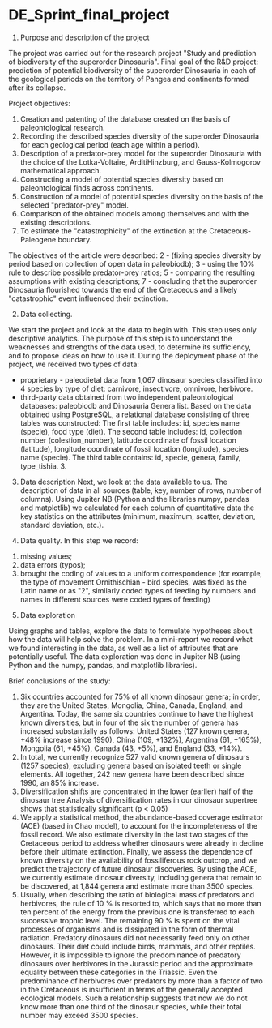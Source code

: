 # DE_Sprint_final_project

1.	Purpose and description of the project

The project was carried out for the research project "Study and prediction of biodiversity of the superorder Dinosauria".
Final goal of the R&D project: prediction of potential biodiversity of the superorder Dinosauria in each of the geological periods on the territory of Pangea and continents formed after its collapse.

Project objectives:
1.	Creation and patenting of the database created on the basis of paleontological research.
2.	Recording the described species diversity of the superorder Dinosauria for each geological period (each age within a period).
3. Description of a predator-prey model for the superorder Dinosauria with the choice of the Lotka-Voltaire, ArditiHinzburg, and Gauss-Kolmogorov mathematical approach.
4.	Constructing a model of potential species diversity based on paleontological finds across continents.
5.	Construction of a model of potential species diversity on the basis of the selected "predator-prey" model.
6.	Comparison of the obtained models among themselves and with the existing descriptions.
7.	To estimate the "catastrophicity" of the extinction at the Cretaceous-Paleogene boundary.

The objectives of the article were described:
2 - (fixing species diversity by period based on collection of open data in paleobiodb);
3 - using the 10% rule to describe possible predator-prey ratios;
5 - comparing the resulting assumptions with existing descriptions;
7 - concluding that the superorder Dinosauria flourished towards the end of the Cretaceous and a likely "catastrophic" event influenced their extinction.

2.	Data collecting.

We start the project and look at the data to begin with. This step uses only descriptive analytics. The purpose of this step is to understand the weaknesses and strengths of the data used, to determine its sufficiency, and to propose ideas on how to use it. 
During the deployment phase of the project, we received two types of data:
- proprietary - paleodietal data from 1,067 dinosaur species classified into 4 species by type of diet: carnivore, insectivore, omnivore, herbivore. 
- third-party data obtained from two independent paleontological databases: paleobiodb and Dinosauria Genera list.
Based on the data obtained using PostgreSQL, a relational database consisting of three tables was constructed:
The first table includes: id, species name (specie), food type (diet).
The second table includes: id, collection number (colestion_number), latitude coordinate of fossil location (latitude), longitude coordinate of fossil location (longitude), species name (specie).
The third table contains: id, specie, genera, family, type_tishia. 3.

3. Data description
Next, we look at the data available to us.
The description of data in all sources (table, key, number of rows, number of columns).
Using Jupiter NB (Python and the libraries numpy, pandas and matplotlib) we calculated for each column of quantitative data the key statistics on the attributes (minimum, maximum, scatter, deviation, standard deviation, etc.).

4. Data quality.
In this step we record:
1) missing values;
2) data errors (typos);
3) brought the coding of values to a uniform correspondence (for example, the type of movement Ornithischian - bird species, was fixed as the Latin name or as "2", similarly coded types of feeding by numbers and names in different sources were coded types of feeding)

5. Data exploration

Using graphs and tables, explore the data to formulate hypotheses about how the data will help solve the problem.
In a mini-report we record what we found interesting in the data, as well as a list of attributes that are potentially useful.
The data exploration was done in Jupiter NB (using Python and the numpy, pandas, and matplotlib libraries).

Brief conclusions of the study:

1)	Six countries accounted for 75% of all known dinosaur genera; in order, they are the United States, Mongolia, China, Canada, England, and Argentina. Today, the same six countries continue to have the highest known diversities, but in four of the six the number of genera has increased substantially as follows: United States (127 known genera, +48% increase since 1990), China (109, +132%), Argentina (61, +165%), Mongolia (61, +45%), Canada (43, +5%), and England (33, +14%).
2)	In total, we currently recognize 527 valid known genera of dinosaurs (1257 species), excluding genera based on isolated teeth or single elements. All together, 242 new genera have been described since 1990, an 85% increase. 
3)	Diversification shifts are concentrated in the lower (earlier) half of the dinosaur tree Analysis of diversification rates in our dinosaur supertree shows that statistically significant (p < 0.05)
4)	We apply a statistical method, the abundance-based coverage estimator (ACE) (based in Chao model), to account for the incompleteness of the fossil record. We also estimate diversity in the last two stages of the Cretaceous period to address whether dinosaurs were already in decline before their ultimate extinction. Finally, we assess the dependence of known diversity on the availability of fossiliferous rock outcrop, and we predict the trajectory of future dinosaur discoveries. By using the ACE, we currently estimate dinosaur diversity, including genera that remain to be discovered, at 1,844 genera and estimate more than 3500 species.
5)	Usually, when describing the ratio of biological mass of predators and herbivores, the rule of 10 % is resorted to, which says that no more than ten percent of the energy from the previous one is transferred to each successive trophic level. The remaining 90 % is spent on the vital processes of organisms and is dissipated in the form of thermal radiation. Predatory dinosaurs did not necessarily feed only on other dinosaurs. Their diet could include birds, mammals, and other reptiles. However, it is impossible to ignore the predominance of predatory dinosaurs over herbivores in the Jurassic period and the approximate equality between these categories in the Triassic. Even the predominance of herbivores over predators by more than a factor of two in the Cretaceous is insufficient in terms of the generally accepted ecological models. Such a relationship suggests that now we do not know more than one third of the dinosaur species, while their total number may exceed 3500 species.




 


